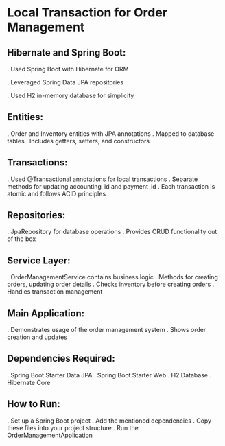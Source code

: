 # Local Transaction for Order Management

## Hibernate and Spring Boot:

. Used Spring Boot with Hibernate for ORM

. Leveraged Spring Data JPA repositories

. Used H2 in-memory database for simplicity


## Entities:

. Order and Inventory entities with JPA annotations
. Mapped to database tables
. Includes getters, setters, and constructors


## Transactions:

. Used @Transactional annotations for local transactions
. Separate methods for updating accounting_id and payment_id
. Each transaction is atomic and follows ACID principles


## Repositories:

. JpaRepository for database operations
. Provides CRUD functionality out of the box


## Service Layer:

. OrderManagementService contains business logic
. Methods for creating orders, updating order details
. Checks inventory before creating orders
. Handles transaction management


## Main Application:

. Demonstrates usage of the order management system
. Shows order creation and updates



## Dependencies Required:

. Spring Boot Starter Data JPA
. Spring Boot Starter Web
. H2 Database
. Hibernate Core

## How to Run:

. Set up a Spring Boot project
. Add the mentioned dependencies
. Copy these files into your project structure
. Run the OrderManagementApplication
